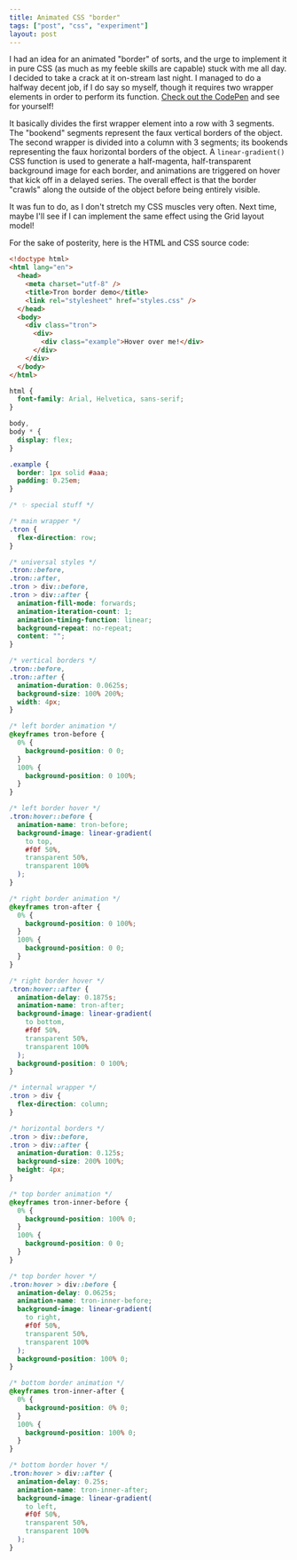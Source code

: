 ```yaml
---
title: Animated CSS "border"
tags: ["post", "css", "experiment"]
layout: post
---
```


I had an idea for an animated "border" of sorts, and the urge to implement it
in pure CSS (as much as my feeble skills are capable) stuck with me all day. I
decided to take a crack at it on-stream last night. I managed to do a halfway
decent job, if I do say so myself, though it requires two wrapper elements in
order to perform its function. [Check out the CodePen] and see for yourself!

It basically divides the first wrapper element into a row with 3 segments. The
"bookend" segments represent the faux vertical borders of the object. The
second wrapper is divided into a column with 3 segments; its bookends
representing the faux horizontal borders of the object. A `linear-gradient()`
CSS function is used to generate a half-magenta, half-transparent background
image for each border, and animations are triggered on hover that kick off in
a delayed series. The overall effect is that the border "crawls" along the
outside of the object before being entirely visible.

It was fun to do, as I don't stretch my CSS muscles very often. Next time,
maybe I'll see if I can implement the same effect using the Grid layout model!

For the sake of posterity, here is the HTML and CSS source code:

```html
<!doctype html>
<html lang="en">
  <head>
    <meta charset="utf-8" />
    <title>Tron border demo</title>
    <link rel="stylesheet" href="styles.css" />
  </head>
  <body>
    <div class="tron">
      <div>
        <div class="example">Hover over me!</div>
      </div>
    </div>
  </body>
</html>
```

```css
html {
  font-family: Arial, Helvetica, sans-serif;
}

body,
body * {
  display: flex;
}

.example {
  border: 1px solid #aaa;
  padding: 0.25em;
}

/* ✨ special stuff */

/* main wrapper */
.tron {
  flex-direction: row;
}

/* universal styles */
.tron::before,
.tron::after,
.tron > div::before,
.tron > div::after {
  animation-fill-mode: forwards;
  animation-iteration-count: 1;
  animation-timing-function: linear;
  background-repeat: no-repeat;
  content: "";
}

/* vertical borders */
.tron::before,
.tron::after {
  animation-duration: 0.0625s;
  background-size: 100% 200%;
  width: 4px;
}

/* left border animation */
@keyframes tron-before {
  0% {
    background-position: 0 0;
  }
  100% {
    background-position: 0 100%;
  }
}

/* left border hover */
.tron:hover::before {
  animation-name: tron-before;
  background-image: linear-gradient(
    to top,
    #f0f 50%,
    transparent 50%,
    transparent 100%
  );
}

/* right border animation */
@keyframes tron-after {
  0% {
    background-position: 0 100%;
  }
  100% {
    background-position: 0 0;
  }
}

/* right border hover */
.tron:hover::after {
  animation-delay: 0.1875s;
  animation-name: tron-after;
  background-image: linear-gradient(
    to bottom,
    #f0f 50%,
    transparent 50%,
    transparent 100%
  );
  background-position: 0 100%;
}

/* internal wrapper */
.tron > div {
  flex-direction: column;
}

/* horizontal borders */
.tron > div::before,
.tron > div::after {
  animation-duration: 0.125s;
  background-size: 200% 100%;
  height: 4px;
}

/* top border animation */
@keyframes tron-inner-before {
  0% {
    background-position: 100% 0;
  }
  100% {
    background-position: 0 0;
  }
}

/* top border hover */
.tron:hover > div::before {
  animation-delay: 0.0625s;
  animation-name: tron-inner-before;
  background-image: linear-gradient(
    to right,
    #f0f 50%,
    transparent 50%,
    transparent 100%
  );
  background-position: 100% 0;
}

/* bottom border animation */
@keyframes tron-inner-after {
  0% {
    background-position: 0% 0;
  }
  100% {
    background-position: 100% 0;
  }
}

/* bottom border hover */
.tron:hover > div::after {
  animation-delay: 0.25s;
  animation-name: tron-inner-after;
  background-image: linear-gradient(
    to left,
    #f0f 50%,
    transparent 50%,
    transparent 100%
  );
}
```

[Check out the CodePen]: https://codepen.io/haliphax/pen/bGradKo
